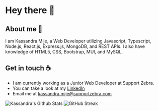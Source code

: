 # Hey there :wave:

## About me :pencil:

I am Kassandra Mije, a Web Developer utilizing Javascript, Typescript, Node.js, React.js, Express.js, MongoDB, and REST APIs. I also have knowledge of HTML5, CSS, Bootstrap, MUI, and MySQL.

## Get in touch :coffee:

- I am currently working as a Junior Web Developer at Support Zebra.
- You can take a look at my [LinkedIn](https://www.linkedin.com/in/kassandra-mije/)
- Email me at kassandra.mije@supportzebra.com

![Kassandra's Github Stats](https://github-readme-stats.vercel.app/api?username=mijekassandra20&theme=aura_dark&show_icons=true) ![GitHub Streak](https://github-readme-streak-stats.herokuapp.com/?user=mijekassandra20&theme=monokai-metallian&count_private=true)

